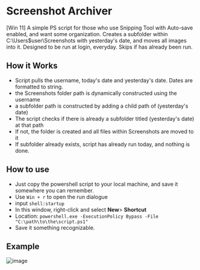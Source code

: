# Screenshot Archiver
[Win 11] A simple PS script for those who use Snipping Tool with Auto-save enabled, and want some organization. Creates a subfolder within C:\Users\$user\Screenshots with yesterday's date, and moves all images into it. Designed to be run at login, everyday. Skips if has already been run.

## How it Works
- Script pulls the username, today's date and yesterday's date. Dates are formatted to string.
- the Screenshots folder path is dynamically constructed using the username
- a subfolder path is constructed by adding a child path of (yesterday's date)
- The script checks if there is already a subfolder titled (yesterday's date) at that path
- If not, the folder is created and all files within Screenshots are moved to it
- If subfolder already exists, script has already run today, and nothing is done.

## How to use
- Just copy the powershell script to your local machine, and save it somewhere you can remember.
- Use `Win + r` to open the run dialogue
- input `shell:startup`
- In this window, right-click and select **New**> **Shortcut**
- Location: `powershell.exe -ExecutionPolicy Bypass -File "C:\path\to\the\script.ps1"`
- Save it something recognizable.

## Example

![image](https://github.com/user-attachments/assets/c997b6ef-79dc-4e8a-a037-d9abff776b7b)
